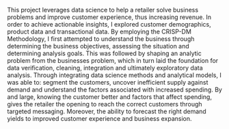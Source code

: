 This project leverages data science to help a retailer solve business problems and improve customer experience, thus increasing revenue.
In order to achieve actionable insights, I explored customer demographics, product data and transactional data. 
By employing the CRISP-DM Methodology, I first attempted to understand the business through determining the business objectives, assessing the situation and determining analysis goals.
This was followed by shaping an analytic problem from the businesses problem, which in turn laid the foundation for data verification, cleaning, integration and ultimately exploratory data analysis.
Through integrating data science methods and analytical models, I was able to: segment the customers, uncover inefficient supply against demand and understand the factors associated with increased spending.
By and large, knowing the customer better and factors that affect spending, gives the retailer the opening to reach the correct customers through targeted messaging. Moreover, the ability to forecast the right demand yields to improved customer experience and business expansion.

